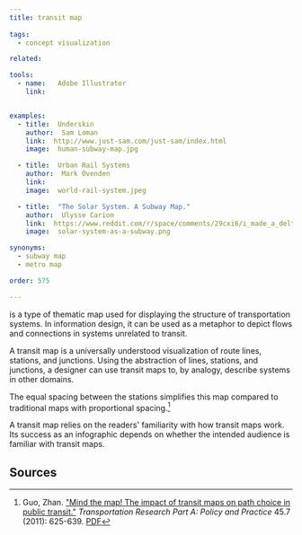 ```yaml
---
title: transit map
  
tags:
  - concept visualization

related:

tools:
  - name:   Adobe Illustrator
    link:   


examples:
  - title:  Underskin
    author:  Sam Loman
    link:  http://www.just-sam.com/just-sam/index.html
    image:  human-subway-map.jpg

  - title:  Urban Rail Systems
    author:  Mark Ovenden
    link:  
    image:  world-rail-system.jpeg

  - title:  "The Solar System. A Subway Map."
    author:  Ulysse Carion
    link:  https://www.reddit.com/r/space/comments/29cxi6/i_made_a_deltav_subway_map_of_the_solar_system/
    image:  solar-system-as-a-subway.png

synonyms: 
  - subway map
  - metro map

order: 575

---
```

is a type of thematic map used for displaying the structure of transportation systems. In information design, it can be used as a metaphor to depict flows and connections in systems unrelated to transit.

<!--more-->
A transit map is a universally understood visualization of route lines, stations, and junctions. Using the abstraction of lines, stations, and junctions, a designer can use transit maps to, by analogy, describe systems in other domains. 

The equal spacing between the stations simplifies this map compared to traditional maps with proportional spacing.[^guo]


A transit map relies on the readers' familiarity with how transit maps work. Its success as an infographic depends on whether the intended audience is familiar with transit maps.

## Sources
[^guo]: Guo, Zhan. ["Mind the map! The impact of transit maps on path choice in public transit."](https://www.researchgate.net/publication/268003042_Mind_the_Map_The_Impact_of_Transit_Maps_on_Travel_Decisions_in_Public_Transit) *Transportation Research Part A: Policy and Practice* 45.7 (2011): 625-639. [PDF](https://www.researchgate.net/profile/Zhan_Guo/publication/268003042_Mind_the_Map_The_Impact_of_Transit_Maps_on_Travel_Decisions_in_Public_Transit/links/57f3b77a08ae886b897dc404/Mind-the-Map-The-Impact-of-Transit-Maps-on-Travel-Decisions-in-Public-Transit.pdf)
